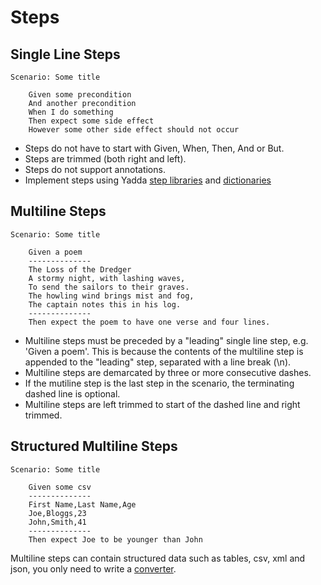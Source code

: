 # Steps

## Single Line Steps

```
Scenario: Some title

    Given some precondition
    And another precondition
    When I do something
    Then expect some side effect
    However some other side effect should not occur
```
- Steps do not have to start with Given, When, Then, And or But.
- Steps are trimmed (both right and left).
- Steps do not support annotations.
- Implement steps using Yadda [step libraries](../usage/step-libraries.md) and [dictionaries](../usages/dictionaries.md)


## Multiline Steps
```
Scenario: Some title

    Given a poem
    --------------
    The Loss of the Dredger
    A stormy night, with lashing waves,
    To send the sailors to their graves.
    The howling wind brings mist and fog,
    The captain notes this in his log.
    --------------
    Then expect the poem to have one verse and four lines.
```
- Multiline steps must be preceded by a "leading" single line step, e.g. 'Given a poem'. This is because the contents of the multiline step is appended to the "leading" step, separated with a line break (\n).
- Multiline steps are demarcated by three or more consecutive dashes.
- If the mutiline step is the last step in the scenario, the terminating dashed line is optional.
- Multiline steps are left trimmed to start of the dashed line and right trimmed.

## Structured Multiline Steps
```
Scenario: Some title

    Given some csv
    --------------
    First Name,Last Name,Age
    Joe,Bloggs,23
    John,Smith,41
    --------------
    Then expect Joe to be younger than John
```
Multiline steps can contain structured data such as tables, csv, xml and json, you only need to write a  [converter](../usage/dictionaries.md#converters).



